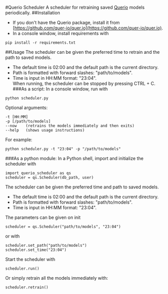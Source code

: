 #Querio Scheduler
A scheduler for retraining saved [Querio](https://github.com/quer-io/quer.io) models periodically.
##Installation
* If you don't have the Querio package, install it from [https://github.com/quer-io/quer.io](https://github.com/quer-io/quer.io).
* In a console window, install requirements with
 ~~~~
 pip install -r requirements.txt
 ~~~~
##Usage
The scheduler can be given the preferred time to retrain and the path to saved models.  
* The default time is 02:00 and the default path is the current directory. 
* Path is formatted with forward slashes: "path/to/models".
* Time is input in HH:MM format: "23:04".  
When running, the scheduler can be stopped by pressing CTRL + C.  
###As a script:
In a console window, run with
 ~~~~
 python scheduler.py
 ~~~~
 Optional arguments:
 ~~~~
 -t [HH:MM]
 -p [/path/to/models]
 --now    (retrains the models immediately and then exits)
 --help   (shows usage instructions)
 ~~~~
 
 For example:
 ~~~~
 python scheduler.py -t "23:04" -p "/path/to/models"
 ~~~~
###As a python module:
In a Python shell, import and initialize the scheduler with
 ~~~~
 import querio_scheduler as qs
 scheduler = qs.Scheduler(db_path, user)
 ~~~~
The scheduler can be given the preferred time and path to saved models.  
* The default time is 02:00 and the default path is the current directory. 
* Path is formatted with forward slashes: "path/to/models".
* Time is input in HH:MM format: "23:04".

The parameters can be given on init
 ~~~~
 scheduler = qs.Scheduler("path/to/models", "23:04")
 ~~~~ 
 or with
  ~~~~
 scheduler.set_path("path/to/models")
 scheduler.set_time("23:04")
 ~~~~ 
 Start the scheduler with
 ~~~~
 scheduler.run()
 ~~~~
 Or simply retrain all the models immediately with:
 ~~~~
 scheduler.retrain()
 ~~~~

